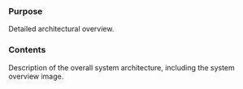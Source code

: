 ### Purpose

Detailed architectural overview.

### Contents

Description of the overall system architecture, including the system overview image.